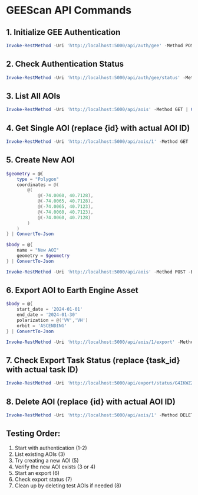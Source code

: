 # GEEScan API Commands

## 1. Initialize GEE Authentication
```powershell
Invoke-RestMethod -Uri 'http://localhost:5000/api/auth/gee' -Method POST | ConvertTo-Json -Depth 10
```

## 2. Check Authentication Status
```powershell
Invoke-RestMethod -Uri 'http://localhost:5000/api/auth/gee/status' -Method GET | ConvertTo-Json -Depth 10
```

## 3. List All AOIs
```powershell
Invoke-RestMethod -Uri 'http://localhost:5000/api/aois' -Method GET | ConvertTo-Json -Depth 10
```

## 4. Get Single AOI (replace {id} with actual AOI ID)
```powershell
Invoke-RestMethod -Uri 'http://localhost:5000/api/aois/1' -Method GET | ConvertTo-Json -Depth 10
```

## 5. Create New AOI
```powershell
$geometry = @{
    type = "Polygon"
    coordinates = @(
        @(
            @(-74.0060, 40.7128),
            @(-74.0065, 40.7128),
            @(-74.0065, 40.7123),
            @(-74.0060, 40.7123),
            @(-74.0060, 40.7128)
        )
    )
} | ConvertTo-Json

$body = @{
    name = "New AOI"
    geometry = $geometry
} | ConvertTo-Json

Invoke-RestMethod -Uri 'http://localhost:5000/api/aois' -Method POST -Body $body -ContentType 'application/json' | ConvertTo-Json -Depth 10
```

## 6. Export AOI to Earth Engine Asset
```powershell
$body = @{
    start_date = '2024-01-01'
    end_date = '2024-01-30'
    polarization = @('VV','VH')
    orbit = 'ASCENDING'
} | ConvertTo-Json

Invoke-RestMethod -Uri 'http://localhost:5000/api/aois/1/export' -Method POST -Body $body -ContentType 'application/json' | ConvertTo-Json -Depth 10
```

## 7. Check Export Task Status (replace {task_id} with actual task ID)
```powershell
Invoke-RestMethod -Uri 'http://localhost:5000/api/export/status/G4IKWZ2NFUYCAZBYXTXQOP7G' -Method GET | ConvertTo-Json -Depth 10
```

## 8. Delete AOI (replace {id} with actual AOI ID)
```powershell
Invoke-RestMethod -Uri 'http://localhost:5000/api/aois/1' -Method DELETE | ConvertTo-Json -Depth 10
```

## Testing Order:
1. Start with authentication (1-2)
2. List existing AOIs (3)
3. Try creating a new AOI (5)
4. Verify the new AOI exists (3 or 4)
5. Start an export (6)
6. Check export status (7)
7. Clean up by deleting test AOIs if needed (8)
